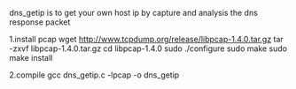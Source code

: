 dns_getip is to get your own host ip by capture and analysis the dns response packet 

1.install pcap
wget http://www.tcpdump.org/release/libpcap-1.4.0.tar.gz
tar -zxvf libpcap-1.4.0.tar.gz
cd libpcap-1.4.0
sudo ./configure
sudo make
sudo make install

2.compile
gcc dns_getip.c -lpcap -o dns_getip
